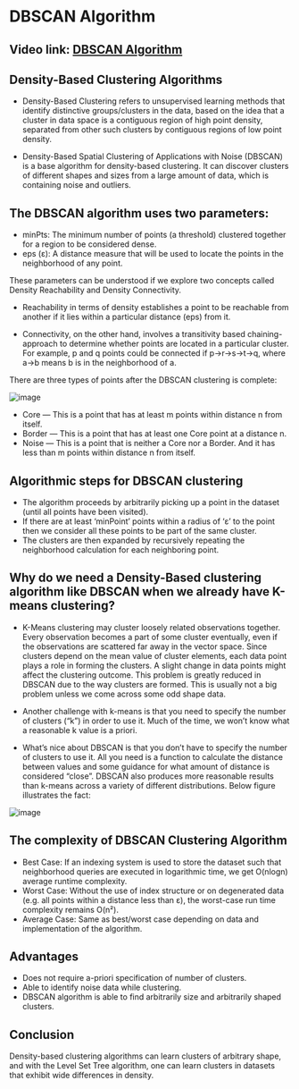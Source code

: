 # DBSCAN Algorithm

## Video link: [DBSCAN Algorithm](https://drive.google.com/file/d/119vTdq4XffAGq6Rtk90Ey7xxLxOd-Z1t/view?usp=sharing)

## Density-Based Clustering Algorithms
 
- Density-Based Clustering refers to unsupervised learning methods that identify distinctive groups/clusters in the data, based on the idea that a cluster in data space is a contiguous region of high point density, separated from other such clusters by contiguous regions of low point density.

- Density-Based Spatial Clustering of Applications with Noise (DBSCAN) is a base algorithm for density-based clustering. It can discover clusters of different shapes and sizes from a large amount of data, which is containing noise and outliers.

## The DBSCAN algorithm uses two parameters:

- minPts: The minimum number of points (a threshold) clustered together for a region to be considered dense.
- eps (ε): A distance measure that will be used to locate the points in the neighborhood of any point.

These parameters can be understood if we explore two concepts called Density Reachability and Density Connectivity.

- Reachability in terms of density establishes a point to be reachable from another if it lies within a particular distance (eps) from it.

- Connectivity, on the other hand, involves a transitivity based chaining-approach to determine whether points are located in a particular cluster. For example, p and q points could be connected if p->r->s->t->q, where a->b means b is in the neighborhood of a.


There are three types of points after the DBSCAN clustering is complete:

![image](https://user-images.githubusercontent.com/63282184/143666150-11e1df6e-6716-4376-bb8d-eb2724780cac.png)

- Core — This is a point that has at least m points within distance n from itself.
- Border — This is a point that has at least one Core point at a distance n.
- Noise — This is a point that is neither a Core nor a Border. And it has less than m points within distance n from itself.

## Algorithmic steps for DBSCAN clustering

- The algorithm proceeds by arbitrarily picking up a point in the dataset (until all points have been visited).
- If there are at least ‘minPoint’ points within a radius of ‘ε’ to the point then we consider all these points to be part of the same cluster.
- The clusters are then expanded by recursively repeating the neighborhood calculation for each neighboring point.

## Why do we need a Density-Based clustering algorithm like DBSCAN when we already have K-means clustering?

- K-Means clustering may cluster loosely related observations together. Every observation becomes a part of some cluster eventually, even if the observations are scattered far away in the vector space. Since clusters depend on the mean value of cluster elements, each data point plays a role in forming the clusters. A slight change in data points might affect the clustering outcome. This problem is greatly reduced in DBSCAN due to the way clusters are formed. This is usually not a big problem unless we come across some odd shape data.

- Another challenge with k-means is that you need to specify the number of clusters (“k”) in order to use it. Much of the time, we won’t know what a reasonable k value is a priori.

- What’s nice about DBSCAN is that you don’t have to specify the number of clusters to use it. All you need is a function to calculate the distance between values and some guidance for what amount of distance is considered “close”. DBSCAN also produces more reasonable results than k-means across a variety of different distributions. Below figure illustrates the fact:

![image](https://user-images.githubusercontent.com/63282184/143666195-12597caa-ec61-40d2-b97a-d02a4c3df4e5.png)

## The complexity of DBSCAN Clustering Algorithm
 

- Best Case: If an indexing system is used to store the dataset such that neighborhood queries are executed in logarithmic time, we get O(nlogn) average runtime complexity.
- Worst Case: Without the use of index structure or on degenerated data (e.g. all points within a distance less than ε), the worst-case run time complexity remains O(n²).
- Average Case: Same as best/worst case depending on data and implementation of the algorithm.

## Advantages
- Does not require a-priori specification of number of clusters.
- Able to identify noise data while clustering.
- DBSCAN algorithm is able to find arbitrarily size and arbitrarily shaped clusters.



## Conclusion
 
Density-based clustering algorithms can learn clusters of arbitrary shape, and with the Level Set Tree algorithm, one can learn clusters in datasets that exhibit wide differences in density.
